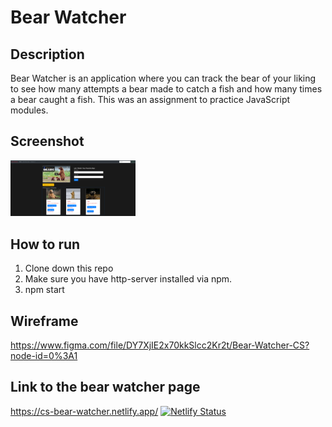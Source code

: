 # Bear Watcher

## Description
Bear Watcher is an application where you can track the bear of your liking to see how many attempts a bear made to catch a fish and how many times a bear caught a fish. This was an assignment to practice JavaScript modules.

## Screenshot
<img src="images/bearwatcher.png" width="200">

## How to run
1. Clone down this repo
2. Make sure you have http-server installed via npm.
3. npm start

## Wireframe
https://www.figma.com/file/DY7XjIE2x70kkSlcc2Kr2t/Bear-Watcher-CS?node-id=0%3A1


## Link to the bear watcher page
https://cs-bear-watcher.netlify.app/
[![Netlify Status](https://api.netlify.com/api/v1/badges/1222a25b-7234-4579-87ef-4197fd647bb8/deploy-status)](https://app.netlify.com/sites/cs-bear-watcher/deploys)
